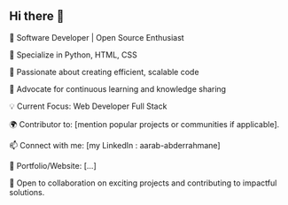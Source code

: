 ## Hi there 👋

🌟 Software Developer | Open Source Enthusiast

🔹 Specialize in Python, HTML, CSS

🔹 Passionate about creating efficient, scalable code

🔹 Advocate for continuous learning and knowledge sharing

💡 Current Focus: Web Developer Full Stack

🌍 Contributor to: [mention popular projects or communities if applicable].

📫 Connect with me: [my LinkedIn : aarab-abderrahmane]

🔗 Portfolio/Website: [...]

🚀 Open to collaboration on exciting projects and contributing to impactful solutions.

